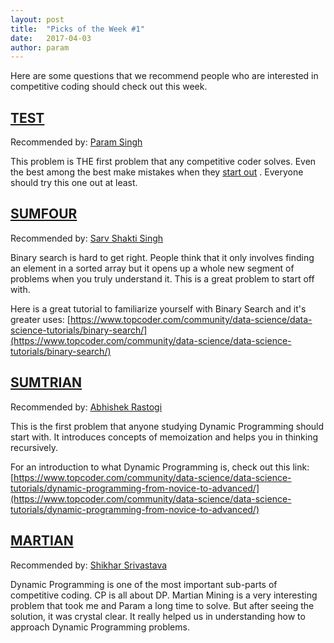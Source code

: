 ```yaml
---
layout: post
title:  "Picks of the Week #1"
date:   2017-04-03
author: param
---
```


Here are some questions that we recommend people who are interested in competitive coding should check out this week.

## [TEST](http://www.spoj.com/problems/TEST/)

Recommended by: [Param Singh](http://codeforces.com/profile/prmsngh)

This problem is THE first problem that any competitive coder solves. Even the best among the best make mistakes when they [start out](https://www.codechef.com/status/TEST,codeextractor) . Everyone should try this one out at least.


## [SUMFOUR](http://www.spoj.com/problems/SUMFOUR/)

Recommended by: [Sarv Shakti Singh](http://www.spoj.com/users/shaktisingh)

Binary search is hard to get right. People think that it only involves finding an element in a sorted array but it opens up a whole new segment of problems when you truly understand it. This is a great problem to start off with.

Here is a great tutorial to familiarize yourself with Binary Search and it's greater uses: [https://www.topcoder.com/community/data-science/data-science-tutorials/binary-search/](https://www.topcoder.com/community/data-science/data-science-tutorials/binary-search/)

## [SUMTRIAN](https://www.codechef.com/problems/SUMTRIAN)

Recommended by: [Abhishek Rastogi](https://www.codechef.com/users/princu7)

This is the first problem that anyone studying Dynamic Programming should start with. It introduces concepts of memoization and helps you in thinking recursively.

For an introduction to what Dynamic Programming is, check out this link: [https://www.topcoder.com/community/data-science/data-science-tutorials/dynamic-programming-from-novice-to-advanced/](https://www.topcoder.com/community/data-science/data-science-tutorials/dynamic-programming-from-novice-to-advanced/)


## [MARTIAN](http://www.spoj.com/problems/MARTIAN/)

Recommended by: [Shikhar Srivastava](http://www.codechef.com/users/codeextractor)

Dynamic Programming is one of the most important sub-parts of competitive coding. CP is all about DP.
Martian Mining is a very interesting problem that took me and Param a long time to solve. But after seeing the solution, it was crystal clear. It really helped us in understanding how to approach Dynamic Programming problems.
